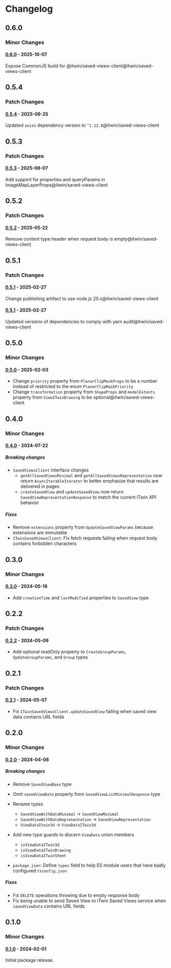 # Changelog

## 0.6.0

### Minor Changes

#### [0.6.0](https://github.com/iTwin/saved-views/tree/v0.6.0-client/packages/saved-views-client) - 2025-10-07

Expose CommonJS build for @itwin/saved-views-client@itwin/saved-views-client

## 0.5.4

### Patch Changes

#### [0.5.4](https://github.com/iTwin/saved-views/tree/v0.5.4-client/packages/saved-views-client) - 2025-09-25

Updated `axios` dependency version to `^1.12.0`@itwin/saved-views-client

## 0.5.3

### Patch Changes

#### [0.5.3](https://github.com/iTwin/saved-views/tree/v0.5.3-client/packages/saved-views-client) - 2025-08-07

Add support for properties and queryParams in ImageMapLayerProps@itwin/saved-views-client

## 0.5.2

### Patch Changes

#### [0.5.2](https://github.com/iTwin/saved-views/tree/v0.5.2-client/packages/saved-views-client) - 2025-05-22

Remove content type header when request body is empty@itwin/saved-views-client

## 0.5.1

### Patch Changes

#### [0.5.1](https://github.com/iTwin/saved-views/tree/v0.5.1-client/packages/saved-views-client) - 2025-02-27

Change publishing artifact to use node.js 20.x@itwin/saved-views-client

#### [0.5.1](https://github.com/iTwin/saved-views/tree/v0.5.1-client/packages/saved-views-client) - 2025-02-27

Updated versions of dependencies to comply with yarn audit@itwin/saved-views-client

## 0.5.0

### Minor Changes

#### [0.5.0](https://github.com/iTwin/saved-views/tree/v0.5.0-client/packages/saved-views-client) - 2025-02-03

- Change `priority` property from `PlanarClipMaskProps` to be a number instead of restricted to the enum `PlanarClipMaskPriority`
- Change `transformation` property from `ShapeProps` and `modelExtents` property from `ViewITwinDrawing` to be optional@itwin/saved-views-client

## 0.4.0

### Minor Changes

#### [0.4.0](https://github.com/iTwin/saved-views/tree/client-v0.4.0/packages/saved-views-client/) - 2024-07-22

##### Breaking changes

- `SavedViewsClient` interface changes
  - `getAllSavedViewsMinimal` and `getAllSavedViewsRepresentation` now return `AsyncIterableIterator` to better emphasize that results are delivered in pages
  - `createSavedView` and `updateSavedView` now return `SavedViewRepresentationResponse` to match the current iTwin API behavior

##### Fixes

- Remove `extensions` property from `UpdateSavedViewParams` because extensions are immutable
- `ITwinSavedViewsClient`: Fix fetch requests failing when request body contains forbidden characters

## 0.3.0

### Minor Changes

#### [0.3.0](https://github.com/iTwin/saved-views/tree/v0.3.0-client/packages/saved-views-client) - 2024-05-16

- Add `creationTime` and `lastModified` properties to `SavedView` type

## 0.2.2

### Patch Changes

#### [0.2.2](https://github.com/iTwin/saved-views/tree/v0.2.2-client/packages/saved-views-client) - 2024-05-09

- Add optional readOnly property to `CreateGroupParams`, `UpdateGroupParams`, and `Group` types

## 0.2.1

### Patch Changes

#### [0.2.1](https://github.com/iTwin/saved-views/tree/v0.2.1-client/packages/saved-views-client) - 2024-05-07

- Fix `ITwinSavedViewsClient.updateSavedView` failing when saved view data contains URL fields

## 0.2.0

### Minor Changes

#### [0.2.0](https://github.com/iTwin/saved-views/tree/v0.2.0-client/packages/saved-views-client) - 2024-04-08

##### Breaking changes

- Remove `SavedViewBase` type
- Omit `savedViewData` property from `SavedViewListMinimalResponse` type
- Rename types

  - `SavedViewWithDataMinimal` -> `SavedViewMinimal`
  - `SavedViewWithDataRepresentation` -> `SavedViewRepresentation`
  - `ViewDataItwin3d` -> `ViewDataITwin3d`

- Add new type guards to discern `ViewData` union members
  - `isViewDataITwin3d`
  - `isViewDataITwinDrawing`
  - `isViewDataITwinSheet`
- `package.json`: Define `types` field to help ES module users that have badly configured `tsconfig.json`

##### Fixes

- Fix `DELETE` operations throwing due to empty response body
- Fix being unable to send Saved View to iTwin Saved Views service when `savedViewData` contains URL fields

## 0.1.0

### Minor Changes

#### [0.1.0](https://github.com/iTwin/saved-views/tree/v0.1.0-client/packages/saved-views-client) - 2024-02-01

Initial package release.
